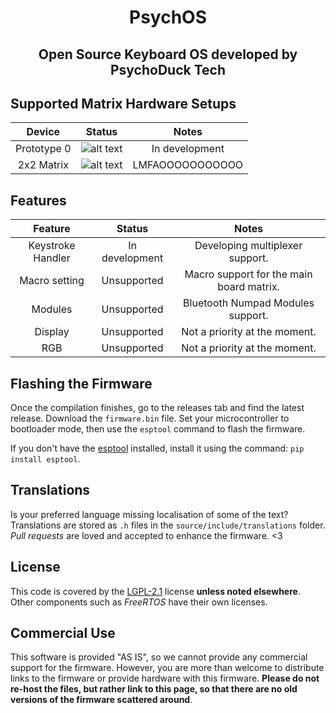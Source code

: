 <div align="center">
  <h1>PsychOS</h1>
  <h2>Open Source Keyboard OS developed by PsychoDuck Tech</h2>
</div>

## Supported Matrix Hardware Setups
|     Device     | Status |                  Notes                  |
| :------------: | :-:    | :-------------------------------------: |
| Prototype 0    | ![alt text][unsupported]     | In development                          |
| 2x2 Matrix     | ![alt text][supported]     | LMFAOOOOOOOOOOO                         |

[supported]: https://img.shields.io/badge/-supported-green "supported"
[preview]: https://img.shields.io/badge/-preview-orange "preview"
[unsupported]: https://img.shields.io/badge/-unsupported-red "in development"

## Features
| Feature | Status | Notes |
| :-: | :-: | :-: |
| Keystroke Handler | In development | Developing multiplexer support. |
| Macro setting | Unsupported | Macro support for the main board matrix. |
| Modules | Unsupported | Bluetooth Numpad Modules support. |
| Display | Unsupported | Not a priority at the moment. |
| RGB | Unsupported | Not a priority at the moment. |

## Flashing the Firmware
Once the compilation finishes, go to the releases tab and find the latest release. Download the `firmware.bin` file.
Set your microcontroller to bootloader mode, then use the `esptool` command to flash the firmware.

If you don't have the [esptool](https://github.com/espressif/esptool) installed, install it using the command: `pip install esptool`.

## Translations
Is your preferred language missing localisation of some of the text?
Translations are stored as `.h` files in the `source/include/translations` folder.
_Pull requests_ are loved and accepted to enhance the firmware. <3

## License
This code is covered by the [LGPL-2.1](https://www.gnu.org/licenses/old-licenses/lgpl-2.1.html) license **unless noted elsewhere**.
Other components such as _FreeRTOS_ have their own licenses.

## Commercial Use
This software is provided "AS IS", so we cannot provide any commercial support for the firmware.
However, you are more than welcome to distribute links to the firmware or provide hardware with this firmware.
**Please do not re-host the files, but rather link to this page, so that there are no old versions of the firmware scattered around**.
